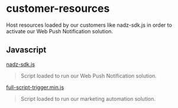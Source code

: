 # customer-resources
Host resources loaded by our customers like nadz-sdk.js in order to activate our Web Push Notification solution.

## Javascript
[nadz-sdk.js](javascript/nadz-sdk.js)
> Script loaded to run our Web Push Notification solution.


[full-script-trigger.min.js](javascript/full-script-trigger.min.js)
> Script loaded to run our marketing automation solution.